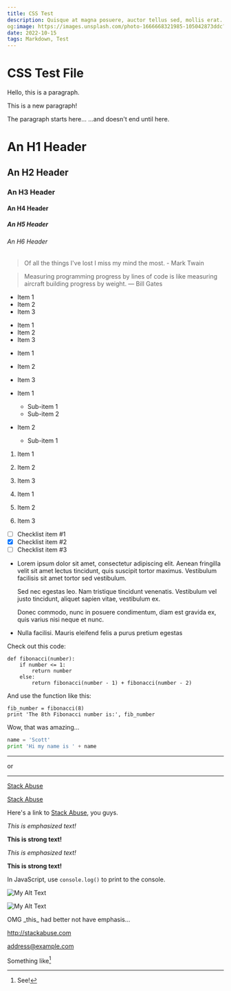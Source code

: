 ```yaml
---
title: CSS Test
description: Quisque at magna posuere, auctor tellus sed, mollis erat. Pellentesque posuere non nulla sed dictum. Suspendisse ultricies massa enim, pulvinar luctus orci porttitor sed. Integer commodo lectus sed nunc hendrerit imperdiet. Integer interdum eu nibh sed sollicitudin. Donec in quam in ante consequat bibendum. Proin mattis leo et risus auctor, eget semper leo lacinia. Duis sem justo, vulputate quis tellus a, dapibus euismod tellus.
og:image: https://images.unsplash.com/photo-1666668321985-105042873ddc?ixlib=rb-4.0.3&ixid=MnwxMjA3fDB8MHxwaG90by1wYWdlfHx8fGVufDB8fHx8&auto=format&fit=crop&w=1000&q=80
date: 2022-10-15
tags: Markdown, Test
---
```


# CSS Test File

Hello, this is a paragraph.

This is a new paragraph!

The paragraph starts here...
...and doesn't end until here.

# An H1 Header
## An H2 Header
### An H3 Header
#### An H4 Header
##### An H5 Header
###### An H6 Header

> Of all the things I've lost 
> I miss my mind the most. - Mark Twain

> Measuring programming progress by lines of code is like measuring aircraft building progress by weight. — Bill Gates

* Item 1
* Item 2
* Item 3

+ Item 1
+ Item 2
+ Item 3

- Item 1
- Item 2
- Item 3

- Item 1
  - Sub-item 1
  - Sub-item 2
- Item 2
  - Sub-item 1

1. Item 1
2. Item 2
3. Item 3

45. Item 1
0. Item 2
910. Item 3

- [ ] Checklist item #1
- [x] Checklist item #2
- [ ] Checklist item #3

* Lorem ipsum dolor sit amet, consectetur adipiscing elit. Aenean fringilla velit sit amet lectus tincidunt, quis suscipit tortor maximus. Vestibulum facilisis sit amet tortor sed vestibulum.

  Sed nec egestas leo. Nam tristique tincidunt venenatis. Vestibulum vel justo tincidunt, aliquet sapien vitae, vestibulum ex.

  Donec commodo, nunc in posuere condimentum, diam est gravida ex, quis varius nisi neque et nunc.
* Nulla facilisi. Mauris eleifend felis a purus pretium egestas

Check out this code:

    def fibonacci(number):
        if number <= 1:
            return number
        else:
            return fibonacci(number - 1) + fibonacci(number - 2)

And use the function like this:

    fib_number = fibonacci(8)
    print 'The 8th Fibonacci number is:', fib_number

Wow, that was amazing...

```python
name = 'Scott'
print 'Hi my name is ' + name
```

***

or

---

[Stack Abuse](http://stackabuse.com)

[Stack Abuse](http://stackabuse.com "Stack Abuse Title")

Here's a link to [Stack Abuse][SA], you guys.

[SA]: http://stackabuse.com "Stack Abuse Link Title"


_This is emphasized text!_

__This is strong text!__

*This is emphasized text!*

**This is strong text!**

In JavaScript, use `console.log()` to print to the console.

![My Alt Text](/path/to/my/pic.jpg "My Optional Title Text")

![My Alt Text][id]

[id]: /path/to/my/pic.jpg  "My Optional Title Text"

OMG \_this\_ had better not have emphasis...

<http://stackabuse.com>

<address@example.com>

Something like[^5] 
[^5]: See!

